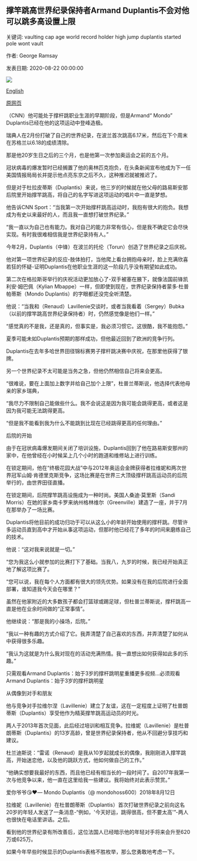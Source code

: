 ## 撑竿跳高世界纪录保持者Armand Duplantis不会对他可以跳多高设置上限

关键词: vaulting cap age world record holder high jump duplantis started pole wont vault

作者: George Ramsay

发表日期: 2020-08-22 00:00:00

![](https://cdn.cnn.com/cnnnext/dam/assets/200812110205-02-armand-duplantis-super-tease.jpg)

[English](Pole%20vault%20world%20record%20holder%20Armand%20Duplantis%20won%27t%20put%20a%20%27cap%27%20on%20how%20high%20he%20can%20jump.md)

[原网页](https://edition.cnn.com/2020/08/22/sport/armand-duplantis-pole-vault-athletics-spt-intl-cmd/index.html)

（CNN）他可能处于撑杆跳职业生涯的早期阶段，但是Armand“ Mondo” Duplantis已经在他的这项运动中登峰造极。

瑞典人在2月份打破了自己的世界纪录，在波兰首次跳高6.17米，然后在下个周末在苏格兰以6.18的成绩清除。

那是他20岁生日之后的三个月，也是他第一次参加奥运会之前的五个月。

冠状病毒的爆发暂时已经搁置了他的奥林匹克抱负，在头条新闻宣布他成为下一任美国情报局局长并提示他点亮东京之后不久，这种推迟就被推迟了。

但是对于杜拉皮蒂斯（Duplantis）来说，他三岁的时候就在他父母的路易斯安那后院里开始撑竿跳高，将自己的名字写进这项运动的唱片中一直是梦想。

他告诉CNN Sport：“当我第一次开始撑杆跳高运动时，我抱有很大的抱负。我想成为有史以来最好的人，而且我一直想打破世界纪录。”

“我一直以为自己也有能力。我对自己的能力非常有信心，但是我不确定它会尽快实现。有时我很难相信我是世界纪录持有人。”

今年2月，Duplantis（中锋）在波兰的托伦（Torun）创造了世界纪录之后庆祝。

他对第一项世界纪录的反应-肢体拍打，当他爬上看台拥抱母亲时，脸上充满欣喜若狂的怀疑-证明Duplantis在他职业生涯的这一阶段几乎没有期望如此成功。

第二次在格拉斯哥举行的庆祝活动更加放心了-双手被塞在腋下，就像法国前锋凯利安·姆巴佩（Kylian Mbappe）一样，但即使到现在，世界纪录保持者蒙多·杜普帕蒂斯（Mondo Duplantis）的字眼都还没完全听清楚。

他说：“当我和（Renaud）Lavillenie交谈时，或者当我看着（Sergey）Bubka（以前的撑竿跳高世界纪录保持者）时，仍然感觉像是他们一样。”

“感觉真的不是我，还是真的，但事实是，我必须习惯它。这很酷，我不能抱怨。”

夏季可能未如Duplantis预期的那样成功，但他最近回到了欧洲的竞争行列。

Duplantis在去年多哈世界田径锦标赛男子撑杆跳决赛中庆祝，在那里他获得了银牌。

另一个世界纪录不太可能是当务之急，但他仍然相信自己将来会更高。

“很难说，要在上面加上数字并给自己加个上限”，杜普兰蒂斯说，他选择代表他母亲的家乡瑞典，

“我尽力不限制自己能做些什么。我不会说这是因为我可能会跳得更高，或者这是因为我可能无法跳得更高。

“但是我不能看到我为什么不能跳到比现在已经跳得更高的任何理由。”

后院的开始

由于在冠状病毒爆发期间关闭了培训设施，Duplantis回到了他在路易斯安那州的家中，在他曾经在小时候呆上几个小时的跑道和维修站上进行训练。

在锁定期间，他在“终极花园大战”中与2012年奥运会金牌获得者拉维妮和两次世界冠军山姆·肯德里克斯竞争，这场比赛是在世界三大顶级撑杆跳高运动员的后院举行的，由世界田径直播。

在锁定期间，后院撑竿跳高设施成为一种时尚。美国人桑迪·莫里斯（Sandi Morris）在她的家乡南卡罗来纳州格林维尔（Greenville）建造了一座，并于7月在那举办了一场比赛。

Duplantis将他目前的成功归功于可以从这么小的年龄开始使用的撑杆跳。尽管许多运动员直到高中才开始从事这项运动，但那时他已经花了多年的时间来磨练自己的技术。

他说：“这对我来说就是一切。”

“您为我这么小就参加的比赛打下了基础。当我八，九岁的时候，我已经开始真正地了解这项比赛了。

“您可以说，我在每个人方面都有很大的领先优势。如果没有在我的后院进行全面部署，谁知道我今天会在哪里？”

虽然在他家附近的大多数孩子都会打篮球或踢足球，但杜普兰蒂斯说，撑杆跳高一直是他在业余时间做的“正常事情”。

他继续说：“那是我的小操场，后院。”

“我以一种有趣的方式介绍了它。我弄清楚了自己喜欢的东西，并弄清楚了如何从中获得很多乐趣。

“我认为这就是为什么我对现在的活动充满热情。我一直想出如何获得如此多的乐趣。”

只需观看Armand Duplantis：始于3岁的撑杆跳明星重播更多视频...必须观看Armand Duplantis：始于3岁的撑杆跳明星

从偶像到对手和朋友

他与竞争对手拉维尔涅（Lavillenie）建立了友谊，这在一定程度上证明了杜普朗蒂斯（Duplantis）享受他作为精英撑竿跳高运动员的时光。

两人于2013年首次见面，此后经过培训和相互竞争。拉维妮（Lavillenie）是杜普朗蒂斯（Duplantis）的13岁高龄，曾是世界纪录保持者，他从不回避分享技巧和建议。

杜兰迪斯说：“雷诺（Renaud）是我从10岁起就成长的偶像，我刚刚进入撑竿跳高，开始迷恋他，以及他的跳跃方式，他如何做自己的工作。”

“他确实想要我最好的东西，而且他已经有相当长的一段时间了。自2017年我第一次与他竞争以来，他一直在这里给我一些建议。我将始终对此表示赞赏。”

爱你爷爷😘❤️— Mondo Duplantis（@ mondohoss600）2018年8月12日

拉维妮（Lavillenie）在杜普朗蒂斯（Duplantis）首次打破世界纪录之前向这名20岁的年轻人发送了一条消息-“例如，'今天好运，跳得很高，但不要太高'”-两人也很快在电话里讲话。之后。

看到他的世界纪录有所改善后，这位法国人已经暗示他的年轻对手将来会升至620万或625万。

如果今年早些时候显示的Duplantis表格不胜枚举，那么您勇敢地考虑一下。
